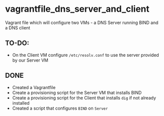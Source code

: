 # vagrantfile_dns_server_and_client
Vagrant file which will configure two VMs - a DNS Server running BIND and a DNS client


## TO-DO: 

- On the Client VM configure ```/etc/resolv.conf``` to use the server provided by our Server VM 


## DONE

- Created a Vagrantfile
- Create a provisioning script for the Server VM that installs BIND
- Create a provisioning script for the Client that installs ```dig``` if not already installed
- Created a script that configures ```BIND``` on ```Server```
